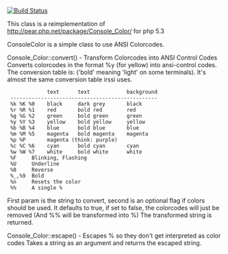 [![Build Status](https://secure.travis-ci.org/localgod/ConsoleColor.png?branch=master)](http://travis-ci.org/localgod/ConsoleColor)

This class is a reimplementation of http://pear.php.net/package/Console_Color/ for php 5.3 

ConsoleColor is a simple class to use ANSI Colorcodes.

Console_Color::convert() - Transform Colorcodes into ANSI Control Codes  
  Converts colorcodes in the format %y (for yellow) into ansi-control
  codes. The conversion table is: ('bold' meaning 'light' on some
  terminals). It's almost the same conversion table irssi uses.
  
                 text      text            background
     ------------------------------------------------
     %k %K %0    black     dark grey       black
     %r %R %1    red       bold red        red
     %g %G %2    green     bold green      green
     %y %Y %3    yellow    bold yellow     yellow
     %b %B %4    blue      bold blue       blue
     %m %M %5    magenta   bold magenta    magenta
     %p %P       magenta (think: purple)
     %c %C %6    cyan      bold cyan       cyan
     %w %W %7    white     bold white      white
     %F     Blinking, Flashing
     %U     Underline
     %8     Reverse
     %_,%9  Bold
     %n     Resets the color
     %%     A single %

  First param is the string to convert, second is an optional flag if
  colors should be used. It defaults to true, if set to false, the
  colorcodes will just be removed (And %% will be transformed into %)
  The transformed string is returned.
  
Console_Color::escape() - Escapes % so they don't get interpreted as color codes
  Takes a string as an argument and returns the escaped string.
